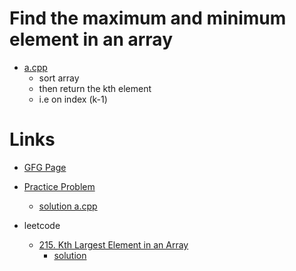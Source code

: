 # Find the maximum and minimum element in an array

- [a.cpp](./a.cpp)
  - sort array
  - then return the kth element
  - i.e on index (k-1)

# Links

- [GFG Page](https://www.geeksforgeeks.org/kth-smallest-largest-element-in-unsorted-array/)
- [Practice Problem](https://practice.geeksforgeeks.org/problems/kth-smallest-element5635/1)
  - [solution a.cpp](./a.cpp)

- leetcode
  - [215. Kth Largest Element in an Array](https://leetcode.com/problems/kth-largest-element-in-an-array/)
    - [solution](https://leetcode.com/problems/kth-largest-element-in-an-array/solutions/2879178/)
